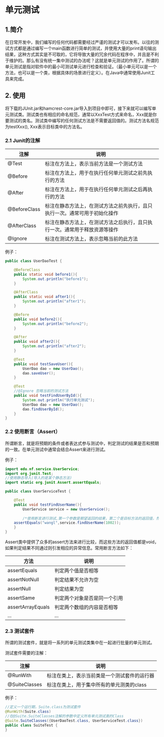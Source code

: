 # 单元测试

## 1.简介

在日常开发中，我们编写的任何代码都需要经过严谨的测试才可以发布。以往的测试方式都是通过编写一个main函数进行简单的测试，并使用大量的print语句输出结果，这种方式其实是不可取的，它将导致大量的冗余代码在程序中，并且是不利于维护的。那么有没有统一集中测试的办法呢？这就是单元测试的作用了。所谓的单元测试是指对软件中的最小可测试单元进行检查和验证。（最小单元可以是一个方法，也可以是一个类，根据具体的场景进行定义）。在Java中通常使用Junit工具来完成。

## 2. 使用

将下载的JUnit.jar和hamcrest-core.jar导入到项目中即可，接下来就可以编写单元测试类。测试类也有相应的命名规范，通常以XxxTest方式来命名，Xxx就是你要测试的类名。测试类中编写的任何测试方法是不需要返回值的。测试方法名规范为testXxx(), Xxx表示目标类中的方法名。 

### 2.1 Junit的注解

| 注解         | 说明                                                         |
| ------------ | ------------------------------------------------------------ |
| @Test        | 标注在方法上，表示当前方法是一个测试方法                     |
| @Before      | 标注在方法上，用于在执行任何单元测试之前先执行的方法         |
| @After       | 标注在方法上，用于在执行任何单元测试之后再执行的方法         |
| @BeforeClass | 标注在静态方法上，在测试方法之前先执行，且只执行一次。通常可用于初始化操作 |
| @AfterClass  | 标注在静态方法上，在测试方法之后执行，且只执行一次。通常用于释放资源等操作 |
| @Ignore      | 标注在测试方法上，表示忽略当前的此方法                       |

例子：

~~~java
public class UserDaoTest {

    @BeforeClass
    public static void before1(){
        System.out.println("before1");
    }

    @AfterClass
    public static void after1(){
        System.out.println("after1");
    }

    @Before
    public void before2(){
        System.out.println("before2");
    }

    @After
    public void after2(){
        System.out.println("after2");
    }

    @Test
    public void testSaveUser(){
        UserDao dao = new UserDao();
        dao.saveUser();
    }

    @Test
    //@Ignore 忽略当前的测试方法
    public void testFindUserById(){
        System.out.println("执行单元测试");
        UserDao dao = new UserDao();
        dao.findUserById();
    }
}
~~~

### 2.2 使用断言（Assert）

所谓断言，就是将预期的条件或者表达式参与测试中，判定测试的结果是否和预期的一致。在单元测试中通常会结合Assert来进行测试。

例子：

~~~java
import edu.nf.service.UserService;
import org.junit.Test;
//使用静态导入(导入的是某个静态方法)
import static org.junit.Assert.assertEquals;

public class UserServiceTest {

    @Test
    public void testFindUserName(){
        UserService service = new UserService();
       
        /*使用断言进行测试,第一个参数是期望返回的结果，第二个是目标方法的返回值，然后将这两个值进行比较，如果两个值相等达到预期的效果，则测试通过，否则将引发异常*/
    assertEquals("wangl",service.findUserName(1002));
    }
}
~~~

Assert类中提供了众多的assert方法来进行比较，而这些方法的返回值都是void，如果判定结果不同通过则引发相应的异常信息。常用断言方法如下：

| 方法              | 说明                         |
| ----------------- | ---------------------------- |
| assertEquals      | 判定两个值是否相等           |
| assertNotNull     | 判定结果不允许为空           |
| assertNull        | 判定结果为空                 |
| assertSame        | 判定两个对象是否是同一个引用 |
| assertArrayEquals | 判定两个数组的内容是否相等   |
| ...               | ...                          |

### 2.3 测试套件

所谓的测试套件，就是将一系列的单元测试类集中在一起进行批量的单元测试。

测试套件需要的注解：

| 注解          | 说明                                         |
| ------------- | -------------------------------------------- |
| @RunWith      | 标注在类上，表示当前类是一个测试套件的运行器 |
| @SuiteClasses | 标注在类上，用于集中所有的单元测类的class    |

例子：

~~~java
//定义一个运行期，Suite.class为测试套件
@RunWith(Suite.class)
//在@Suite.SuiteClasses注解的参数中定义所有单元测试类的Class
@Suite.SuiteClasses({UserDaoTest.class, UserServiceTest.class})
public class SuiteTest {
}

~~~

